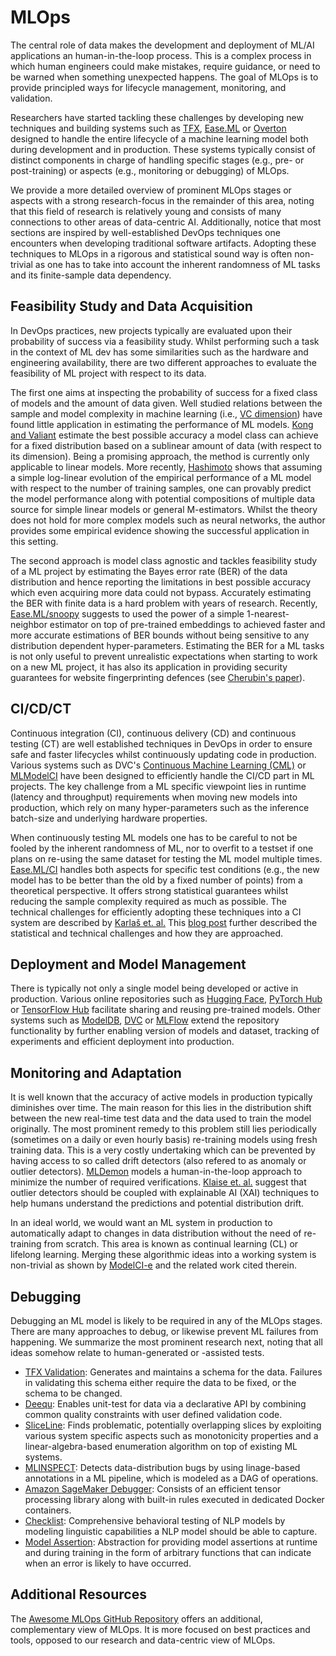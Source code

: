 # MLOps

The central role of data makes the development and deployment of ML/AI applications an human-in-the-loop process. 
This is a complex process in which human engineers could make mistakes, require guidance, or need to be warned when something unexpected happens. The goal of MLOps is to provide principled ways for lifecycle management, monitoring, and validation.

Researchers have started tackling these challenges by developing new techniques and building systems such as [TFX](https://arxiv.org/pdf/2010.02013.pdf), [Ease.ML](http://cidrdb.org/cidr2021/papers/cidr2021_paper26.pdf) or [Overton](https://www.cs.stanford.edu/~chrismre/papers/overton-tr.pdf) designed to handle the entire lifecycle of a machine learning model both during development and in production. These systems typically consist of distinct components in charge of handling specific stages (e.g., pre- or post-training) or aspects (e.g., monitoring or debugging) of MLOps.

We provide a more detailed overview of prominent MLOps stages or aspects with a strong research-focus in the remainder of this area, noting that this field of research is relatively young and consists of many connections to other areas of data-centric AI. Additionally, notice that most sections are inspired by well-established DevOps techniques one encounters when developing traditional software artifacts. Adopting these techniques to MLOps in a rigorous and statistical sound way is often non-trivial as one has to take into account the inherent randomness of ML tasks and its finite-sample data dependency.

<h2 id="mlops-data-acquisition-feasibility-study">Feasibility Study and Data Acquisition</h2>

In DevOps practices, new projects typically are evaluated upon their probability of success via a feasibility study. Whilst performing such a task in the context of ML dev has some similarities such as the hardware and engineering availability, there are two different approaches to evaluate the feasibility of ML project with respect to its data.

The first one aims at inspecting the probability of success for a fixed class of models and the amount of data given. Well studied relations between the sample and model complexity in machine learning (i.e., [VC dimension](https://en.wikipedia.org/wiki/Vapnik%E2%80%93Chervonenkis_dimension)) have found little application in estimating the performance of ML models. [Kong and Valiant](https://arxiv.org/abs/1805.01626) estimate the best possible accuracy a model class can achieve for a fixed distribution based on a sublinear amount of data (with respect to its dimension). Being a promising approach, the method is currently only applicable to linear models. More recently, [Hashimoto](http://proceedings.mlr.press/v139/hashimoto21a/hashimoto21a.pdf) shows that assuming a simple log-linear evolution of the empirical performance of a ML model with respect to the number of training samples, one can provably predict the model performance along with potential compositions of multiple data source for simple linear models or general M-estimators. Whilst the theory does not hold for more complex models such as neural networks, the author provides some empirical evidence showing the successful application in this setting.

The second approach is model class agnostic and tackles feasibility study of a ML project by estimating the Bayes error rate (BER) of the data distribution and hence reporting the limitations in best possible accuracy which even acquiring more data could not bypass. Accurately estimating the BER with finite data is a hard problem with years of research. Recently, [Ease.ML/snoopy](http://www.vldb.org/pvldb/vol13/p2837-renggli.pdf) suggests to used the power of a simple 1-nearest-neighbor estimator on top of pre-trained embeddings to achieved faster and more accurate estimations of BER bounds without being sensitive to any distribution dependent hyper-parameters. Estimating the BER for a ML tasks is not only useful to prevent unrealistic expectations when starting to work on a new ML project, it has also its application in providing security guarantees for website fingerprinting defences (see [Cherubin's paper](https://petsymposium.org/2017/papers/issue4/paper50-2017-4-source.pdf)).


<h2 id="mlops-cicdct">CI/CD/CT</h2>

Continuous integration (CI), continuous delivery (CD) and continuous testing (CT) are well established techniques in DevOps in order to ensure safe and faster lifecycles whilst continuously updating code in production.
Various systems such as DVC's [Continuous Machine Learning (CML)](https://cml.dev/) or [MLModelCI](https://arxiv.org/abs/2006.05096) have been designed to efficiently handle the CI/CD part in ML projects. The key challenge from a ML specific viewpoint lies in runtime (latency and throughput) requirements when moving new models into production, which rely on many hyper-parameters such as the inference batch-size and underlying hardware properties. 

When continuously testing ML models one has to be careful to not be fooled by the inherent randomness of ML, nor to overfit to a testset if one plans on re-using the same dataset for testing the ML model multiple times. [Ease.ML/CI](https://mlsys.org/Conferences/2019/doc/2019/162.pdf) handles both aspects for specific test conditions (e.g., the new model has to be better than the old by a fixed number of points) from a theoretical perspective. It offers strong statistical guarantees whilst reducing the sample complexity required as much as possible. The technical challenges for efficiently adopting these techniques into a CI system are described by [Karlaš et. al.](https://dl.acm.org/doi/abs/10.1145/3394486.3403290) This [blog post](https://ds3lab.ghost.io/ci/) further described the statistical and technical challenges and how they are approached.

<h2 id="mlops-deployment-model-managemen">Deployment and Model Management</h2>

There is typically not only a single model being developed or active in production. Various online repositories such as [Hugging Face](https://huggingface.co/models), [PyTorch Hub](https://pytorch.org/hub/) or [TensorFlow Hub](https://tfhub.dev/) facilitate sharing and reusing pre-trained models. Other systems such as [ModelDB](https://dm-gatech.github.io/CS8803-Fall2018-DML-Papers/hilda-modeldb.pdf), [DVC](https://dvc.org/) or [MLFlow](https://cs.stanford.edu/~matei/papers/2018/ieee_mlflow.pdf) extend the repository functionality by further enabling version of models and dataset, tracking of experiments and efficient deployment into production.

<h2 id="mlops-monitoring">Monitoring and Adaptation</h2>

It is well known that the accuracy of active models in production typically diminishes over time. The main reason for this lies in the distribution shift between the new real-time test data and the data used to train the model originally. The most prominent remedy to this problem still lies periodically (sometimes on a daily or even hourly basis) re-training models using fresh training data. This is a very costly undertaking which can be prevented by having access to so called drift detectors (also refered to as anomaly or outlier detectors). [MLDemon](https://arxiv.org/abs/2104.13621) models a human-in-the-loop approach to minimize the number of required verifications. [Klaise et. al.](https://arxiv.org/abs/2007.06299) suggest that outlier detectors should be coupled with explainable AI (XAI) techniques to help humans understand the predictions and potential distribution drift.

In an ideal world, we would want an ML system in production to automatically adapt to changes in data distribution without the need of re-training from scratch. This area is known as continual learning (CL) or lifelong learning. Merging these algorithmic ideas into a working system is non-trivial as shown by [ModelCI-e](https://arxiv.org/pdf/2106.03122.pdf) and the related work cited therein.

<h2 id="mlops-debugging">Debugging</h2>

Debugging an ML model is likely to be required in any of the MLOps stages. There are many approaches to debug, or likewise prevent ML failures from happening. We summarize the most prominent research next, noting that all ideas somehow relate to human-generated or -assisted tests.

- [TFX Validation](https://mlsys.org/Conferences/2019/doc/2019/167.pdf): Generates and maintains a schema for the data. Failures in validating this schema either require the data to be fixed, or the schema to be changed.
- [Deequ](https://ieeexplore.ieee.org/document/8731462): Enables unit-test for data via a declarative API by combining common quality constraints with user defined validation code.
- [SliceLine](https://dl.acm.org/doi/10.1145/3448016.3457323): Finds problematic, potentially overlapping slices by exploiting various system specific aspects such as monotonicity properties and a linear-algebra-based enumeration algorithm on top of existing ML systems.
- [MLINSPECT](https://dl.acm.org/doi/abs/10.1145/3448016.3452759): Detects data-distribution bugs by using linage-based annotations in a ML pipeline, which is modeled as a DAG of operations.
- [Amazon SageMaker Debugger](https://proceedings.mlsys.org/paper/2021/file/d1f491a404d6854880943e5c3cd9ca25-Paper.pdf): Consists of an efficient tensor processing library along with built-in rules executed in dedicated Docker containers.
- [Checklist](https://homes.cs.washington.edu/~marcotcr/acl20_checklist.pdf): Comprehensive behavioral testing of NLP models by modeling linguistic capabilities a NLP model should be able to capture.
- [Model Assertion](https://arxiv.org/pdf/2003.01668.pdf): Abstraction for providing model assertions at runtime and during training in the form of arbitrary functions that can indicate when an error is likely to have occurred.

<h2 id="mlops-additional">Additional Resources</h2>

The [Awesome MLOps GitHub Repository](https://github.com/visenger/awesome-mlops) offers an additional, complementary view of MLOps. It is more focused on best practices and tools, opposed to our research and data-centric view of MLOps.
